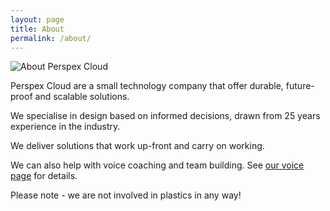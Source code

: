 ```yaml
---
layout: page
title: About
permalink: /about/
---
```


![About Perspex Cloud](../img/13003B98-F82D-41B4-8E9A-F40CC255EA57.jpeg "About Perspex Cloud")


Perspex Cloud are a small technology company that offer durable, future-proof and scalable solutions.

We specialise in design based on informed decisions, drawn from 25 years experience in the industry.

We deliver solutions that work up-front and carry on working.
  
We can also help with voice coaching and team building. See [our voice page](../voice "Perspex Cloud - Voice") for details.

Please note - we are not involved in plastics in any way!
